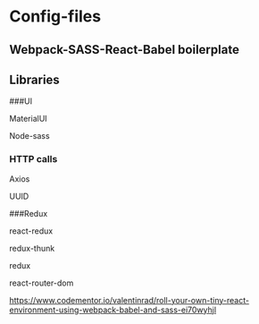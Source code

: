 # Config-files
## Webpack-SASS-React-Babel boilerplate

## Libraries

###UI

MaterialUI

Node-sass

### HTTP calls

Axios

UUID

###Redux

react-redux 

redux-thunk

redux

react-router-dom


https://www.codementor.io/valentinrad/roll-your-own-tiny-react-environment-using-webpack-babel-and-sass-ei70wyhjl

